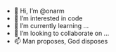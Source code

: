 - 👋 Hi, I’m @onarm
- 👀 I’m interested in code
- 🌱 I’m currently learning ...
- 💞️ I’m looking to collaborate on ...
- 📫 Man proposes, God disposes

<!---
onarm/onarm is a ✨ special ✨ repository because its `README.md` (this file) appears on your GitHub profile.
You can click the Preview link to take a look at your changes.
--->
